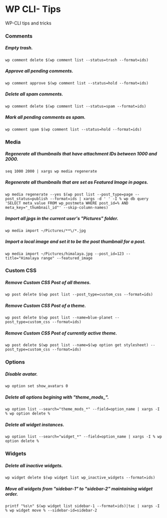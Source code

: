 # WP CLI- Tips
WP-CLI tips and tricks

### Comments

##### Empty trash.
`wp comment delete $(wp comment list --status=trash --format=ids)`

##### Approve all pending comments.
`wp comment approve $(wp comment list --status=hold --format=ids)`

##### Delete all spam comments.
`wp comment delete $(wp comment list --status=spam --format=ids)`

##### Mark all pending comments as spam.
`wp comment spam $(wp comment list --status=hold --format=ids)`

### Media

##### Regenerate all thumbnails that have attachment IDs between 1000 and 2000.
`seq 1000 2000 | xargs wp media regenerate`

##### Regenerate all thumbnails that are set as Featured Image in pages.
`wp media regenerate --yes $(wp post list --post_type=page --post_status=publish --format=ids | xargs -d ' ' -I % wp db query 'SELECT meta_value FROM wp_postmeta WHERE post_id=% AND meta_key="_thumbnail_id"' --skip-column-names)`

##### Import all jpgs in the current user's "Pictures" folder.
`wp media import ~/Pictures/**\/*.jpg`

##### Import a local image and set it to be the post thumbnail for a post.
`wp media import ~/Pictures/himalaya.jpg --post_id=123 --title="Himalaya range" --featured_image`

### Custom CSS

##### Remove Custom CSS Post of all themes.
`wp post delete $(wp post list --post_type=custom_css --format=ids)`

##### Remove Custom CSS Post of a theme.
`wp post delete $(wp post list --name=blue-planet --post_type=custom_css --format=ids)`

##### Remove Custom CSS Post of currently active theme.
`wp post delete $(wp post list --name=$(wp option get stylesheet) --post_type=custom_css --format=ids)`

### Options

##### Disable avatar.
`wp option set show_avatars 0`

##### Delete all options begining with "theme_mods_".
`wp option list --search="theme_mods_*" --field=option_name | xargs -I % wp option delete %`

##### Delete all widget instances.
`wp option list --search="widget_*" --field=option_name | xargs -I % wp option delete %`

### Widgets

##### Delete all inactive widgets.
`wp widget delete $(wp widget list wp_inactive_widgets --format=ids)`

##### Move all widgets from "sidebar-1" to "sidebar-2" maintaining widget order.
`printf "%s\n" $(wp widget list sidebar-1 --format=ids)|tac | xargs -I % wp widget move % --sidebar-id=sidebar-2`
